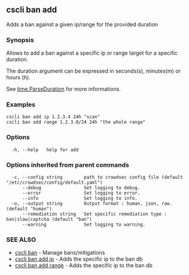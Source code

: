 ## cscli ban add

Adds a ban against a given ip/range for the provided duration

### Synopsis


Allows to add a ban against a specific ip or range target for a specific duration.  

The duration argument can be expressed in seconds(s), minutes(m) or hours (h).
		
See [time.ParseDuration](https://golang.org/pkg/time/#ParseDuration) for more informations.

### Examples

```
cscli ban add ip 1.2.3.4 24h "scan"  
cscli ban add range 1.2.3.0/24 24h "the whole range"
```

### Options

```
  -h, --help   help for add
```

### Options inherited from parent commands

```
  -c, --config string        path to crowdsec config file (default "/etc/crowdsec/config/default.yaml")
      --debug                Set logging to debug.
      --error                Set logging to error.
      --info                 Set logging to info.
  -o, --output string        Output format : human, json, raw. (default "human")
      --remediation string   Set specific remediation type : ban|slow|captcha (default "ban")
      --warning              Set logging to warning.
```

### SEE ALSO

* [cscli ban](cscli_ban.md)	 - Manage bans/mitigations
* [cscli ban add ip](cscli_ban_add_ip.md)	 - Adds the specific ip to the ban db
* [cscli ban add range](cscli_ban_add_range.md)	 - Adds the specific ip to the ban db


